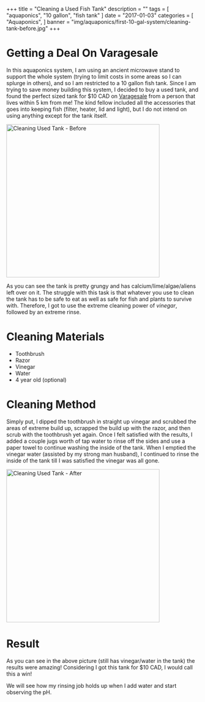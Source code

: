 +++
title = "Cleaning a Used Fish Tank"
description = ""
tags = [
    "aquaponics",
    "10 gallon",
	"fish tank"
]
date = "2017-01-03"
categories = [
    "Aquaponics",
]
banner = "img/aquaponics/first-10-gal-system/cleaning-tank-before.jpg"
+++

# Getting a Deal On Varagesale

In this aquaponics system, I am using an ancient microwave stand to support the whole system (trying to limit costs in some areas so I can splurge in others), and so I am restricted to a 10 gallon fish tank. Since I am trying to save money building this system, I decided to buy a used tank, and found the perfect sized tank for $10 CAD on [Varagesale](https://www.varagesale.com/) from a person that lives within 5 km from me! The kind fellow included all the accessories that goes into keeping fish (filter, heater, lid and light), but I do not intend on using anything except for the tank itself.

<img src="/img/aquaponics/first-10-gal-system/cleaning-tank-before.jpg" width="400px" alt="Cleaning Used Tank - Before" >

As you can see the tank is pretty grungy and has calcium/lime/algae/aliens left over on it. The struggle with this task is that whatever you use to clean the tank has to be safe to eat as well as safe for fish and plants to survive with. Therefore, I got to use the extreme cleaning power of *vinegar*, followed by an extreme rinse.

# Cleaning Materials

* Toothbrush
* Razor
* Vinegar
* Water
* 4 year old (optional)

# Cleaning Method

Simply put, I dipped the toothbrush in straight up vinegar and scrubbed the areas of extreme build up, scrapped the build up with the razor, and then scrub with the toothbrush yet again. Once I felt  satisfied with the results, I added a couple jugs worth of tap water to rinse off the sides and use a paper towel to continue washing the inside of the tank. When I emptied the vinegar water (assisted by my strong man husband), I continued to rinse the inside of the tank till I was satisfied the vinegar was all gone.

<img src="/img/aquaponics/first-10-gal-system/cleaning-tank-after.jpg" width="400px" alt="Cleaning Used Tank - After" >

# Result

As you can see in the above picture (still has vinegar/water in the tank) the results were amazing! Considering I got this tank for $10 CAD, I would call this a win!

We will see how my rinsing job holds up when I add water and start observing the pH.